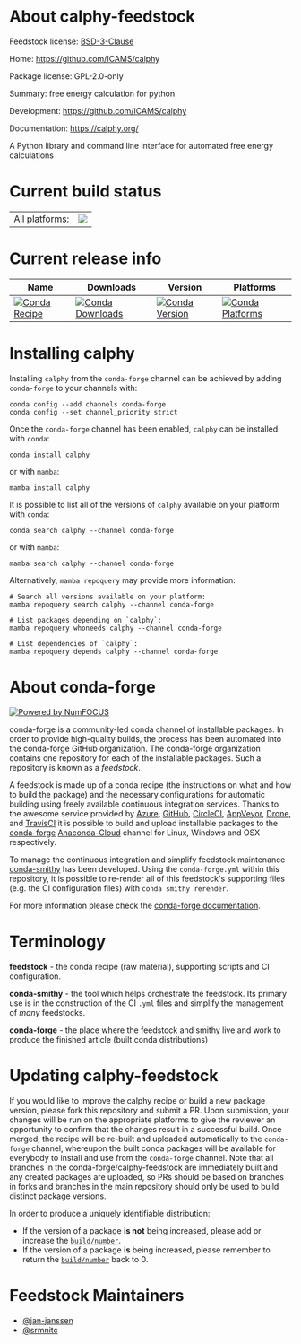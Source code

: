 About calphy-feedstock
======================

Feedstock license: [BSD-3-Clause](https://github.com/conda-forge/calphy-feedstock/blob/main/LICENSE.txt)

Home: https://github.com/ICAMS/calphy

Package license: GPL-2.0-only

Summary: free energy calculation for python

Development: https://github.com/ICAMS/calphy

Documentation: https://calphy.org/

A Python library and command line interface for automated free energy
calculations


Current build status
====================


<table><tr><td>All platforms:</td>
    <td>
      <a href="https://dev.azure.com/conda-forge/feedstock-builds/_build/latest?definitionId=14275&branchName=main">
        <img src="https://dev.azure.com/conda-forge/feedstock-builds/_apis/build/status/calphy-feedstock?branchName=main">
      </a>
    </td>
  </tr>
</table>

Current release info
====================

| Name | Downloads | Version | Platforms |
| --- | --- | --- | --- |
| [![Conda Recipe](https://img.shields.io/badge/recipe-calphy-green.svg)](https://anaconda.org/conda-forge/calphy) | [![Conda Downloads](https://img.shields.io/conda/dn/conda-forge/calphy.svg)](https://anaconda.org/conda-forge/calphy) | [![Conda Version](https://img.shields.io/conda/vn/conda-forge/calphy.svg)](https://anaconda.org/conda-forge/calphy) | [![Conda Platforms](https://img.shields.io/conda/pn/conda-forge/calphy.svg)](https://anaconda.org/conda-forge/calphy) |

Installing calphy
=================

Installing `calphy` from the `conda-forge` channel can be achieved by adding `conda-forge` to your channels with:

```
conda config --add channels conda-forge
conda config --set channel_priority strict
```

Once the `conda-forge` channel has been enabled, `calphy` can be installed with `conda`:

```
conda install calphy
```

or with `mamba`:

```
mamba install calphy
```

It is possible to list all of the versions of `calphy` available on your platform with `conda`:

```
conda search calphy --channel conda-forge
```

or with `mamba`:

```
mamba search calphy --channel conda-forge
```

Alternatively, `mamba repoquery` may provide more information:

```
# Search all versions available on your platform:
mamba repoquery search calphy --channel conda-forge

# List packages depending on `calphy`:
mamba repoquery whoneeds calphy --channel conda-forge

# List dependencies of `calphy`:
mamba repoquery depends calphy --channel conda-forge
```


About conda-forge
=================

[![Powered by
NumFOCUS](https://img.shields.io/badge/powered%20by-NumFOCUS-orange.svg?style=flat&colorA=E1523D&colorB=007D8A)](https://numfocus.org)

conda-forge is a community-led conda channel of installable packages.
In order to provide high-quality builds, the process has been automated into the
conda-forge GitHub organization. The conda-forge organization contains one repository
for each of the installable packages. Such a repository is known as a *feedstock*.

A feedstock is made up of a conda recipe (the instructions on what and how to build
the package) and the necessary configurations for automatic building using freely
available continuous integration services. Thanks to the awesome service provided by
[Azure](https://azure.microsoft.com/en-us/services/devops/), [GitHub](https://github.com/),
[CircleCI](https://circleci.com/), [AppVeyor](https://www.appveyor.com/),
[Drone](https://cloud.drone.io/welcome), and [TravisCI](https://travis-ci.com/)
it is possible to build and upload installable packages to the
[conda-forge](https://anaconda.org/conda-forge) [Anaconda-Cloud](https://anaconda.org/)
channel for Linux, Windows and OSX respectively.

To manage the continuous integration and simplify feedstock maintenance
[conda-smithy](https://github.com/conda-forge/conda-smithy) has been developed.
Using the ``conda-forge.yml`` within this repository, it is possible to re-render all of
this feedstock's supporting files (e.g. the CI configuration files) with ``conda smithy rerender``.

For more information please check the [conda-forge documentation](https://conda-forge.org/docs/).

Terminology
===========

**feedstock** - the conda recipe (raw material), supporting scripts and CI configuration.

**conda-smithy** - the tool which helps orchestrate the feedstock.
                   Its primary use is in the construction of the CI ``.yml`` files
                   and simplify the management of *many* feedstocks.

**conda-forge** - the place where the feedstock and smithy live and work to
                  produce the finished article (built conda distributions)


Updating calphy-feedstock
=========================

If you would like to improve the calphy recipe or build a new
package version, please fork this repository and submit a PR. Upon submission,
your changes will be run on the appropriate platforms to give the reviewer an
opportunity to confirm that the changes result in a successful build. Once
merged, the recipe will be re-built and uploaded automatically to the
`conda-forge` channel, whereupon the built conda packages will be available for
everybody to install and use from the `conda-forge` channel.
Note that all branches in the conda-forge/calphy-feedstock are
immediately built and any created packages are uploaded, so PRs should be based
on branches in forks and branches in the main repository should only be used to
build distinct package versions.

In order to produce a uniquely identifiable distribution:
 * If the version of a package **is not** being increased, please add or increase
   the [``build/number``](https://docs.conda.io/projects/conda-build/en/latest/resources/define-metadata.html#build-number-and-string).
 * If the version of a package **is** being increased, please remember to return
   the [``build/number``](https://docs.conda.io/projects/conda-build/en/latest/resources/define-metadata.html#build-number-and-string)
   back to 0.

Feedstock Maintainers
=====================

* [@jan-janssen](https://github.com/jan-janssen/)
* [@srmnitc](https://github.com/srmnitc/)

